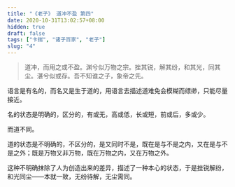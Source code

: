 ```yaml
---
title: "《老子》 道冲不盈 第四"
date: 2020-10-31T13:02:57+08:00
hidden: true
draft: false
tags: ["卡揣", "诸子百家", "老子"]
slug: "4"
---
```


> 道冲，而用之或不盈。渊兮似万物之宗。挫其锐，解其纷，和其光，同其尘。湛兮似或存。吾不知谁之子，象帝之先。

语言是有名的，而名又是生于道的，用语言去描述道难免会模糊而缥缈，只能尽量接近。

名的状态是明确的，区分的，有或无，高或低，长或短，前或后，多或少。

而道不同。

道的状态是不明确的，不区分的，是又同时不是，既在是与不是之内，又在是与不是之外；既是万物又非万物，既在万物之内，又在万物之外。

这种不明确抹除了人为创造出来的差异，描述了一种本心的状态，于是挫锐解纷，和光同尘——本就一致，无纷待解，无尘需同。